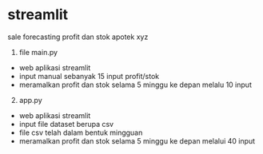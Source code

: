 # streamlit
sale forecasting profit dan stok apotek xyz

1. file main.py
- web aplikasi streamlit
- input manual sebanyak 15 input profit/stok
- meramalkan profit dan stok selama 5 minggu ke depan melalu 10 input

2. app.py
- web aplikasi streamlit
- input file dataset berupa csv
- file csv telah dalam bentuk mingguan
- meramalkan profit dan stok selama 5 minggu ke depan melalui 40 input

